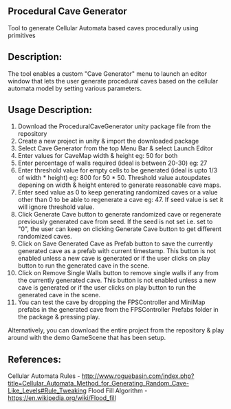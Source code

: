 Procedural Cave Generator
-------------------------
Tool to generate Cellular Automata based caves procedurally using primitives

Description:
------------
The tool enables a custom "Cave Generator" menu to launch an editor window that lets the user generate procedural caves based on the cellular automata model by setting various parameters. 

Usage Description:
------------------
1) Download the ProceduralCaveGenerator unity package file from the repository
2) Create a new project in unity & import the downloaded package
3) Select Cave Generator from the top Menu Bar & select Launch Editor
4) Enter values for CaveMap width & height eg: 50 for both
5) Enter percentage of walls required (ideal is between 20-30) eg: 27
6) Enter threshold value for empty cells to be generated (ideal is upto 1/3 of width * height) eg: 800 for 50 * 50. Threshold value autoupdates depening on width & height entered to generate reasonable cave maps.
7) Enter seed value as 0 to keep generating randomized caves or a value other than 0 to be able to regenerate a cave eg: 47. If seed value is set it will ignore threshold value.
8) Click Generate Cave button to generate randomized cave or regenerate previously generated cave from seed. If the seed is not set i.e. set to "0", the user can keep on clicking Generate Cave button to get different randomized caves. 
9) Click on Save Generated Cave as Prefab button to save the currently generated cave as a prefab with current timestamp. This button is not enabled unless a new cave is generated or if the user clicks on play button to run the generated cave in the scene.
10) Click on Remove Single Walls button to remove single walls if any from the currently generated cave. This button is not enabled unless a new cave is generated or if the user clicks on play button to run the generated cave in the scene.
11) You can test the cave by dropping the FPSController and MiniMap prefabs in the generated cave from the FPSController Prefabs folder in the package & pressing play.

Alternatively, you can download the entire project from the repository & play around with the demo GameScene that has been setup.

References:
-----------
Cellular Automata Rules - http://www.roguebasin.com/index.php?title=Cellular_Automata_Method_for_Generating_Random_Cave-Like_Levels#Rule_Tweaking
Flood Fill Algorithm - https://en.wikipedia.org/wiki/Flood_fill
